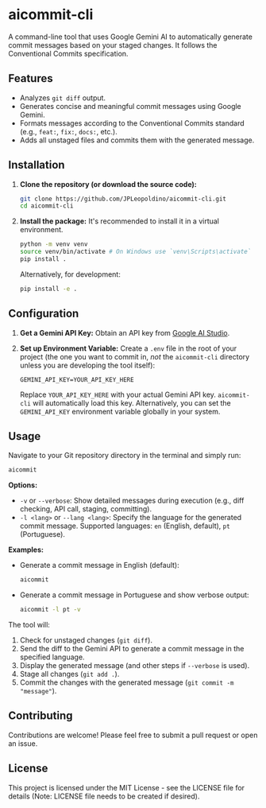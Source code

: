 # aicommit-cli

A command-line tool that uses Google Gemini AI to automatically generate commit messages based on your staged changes. It follows the Conventional Commits specification.

## Features

- Analyzes `git diff` output.
- Generates concise and meaningful commit messages using Google Gemini.
- Formats messages according to the Conventional Commits standard (e.g., `feat:`, `fix:`, `docs:`, etc.).
- Adds all unstaged files and commits them with the generated message.

## Installation

1.  **Clone the repository (or download the source code):**
    ```bash
    git clone https://github.com/JPLeopoldino/aicommit-cli.git
    cd aicommit-cli
    ```

2.  **Install the package:**
    It's recommended to install it in a virtual environment.
    ```bash
    python -m venv venv
    source venv/bin/activate # On Windows use `venv\Scripts\activate`
    pip install .
    ```
    Alternatively, for development:
    ```bash
    pip install -e .
    ```

## Configuration

1.  **Get a Gemini API Key:**
    Obtain an API key from [Google AI Studio](https://aistudio.google.com/app/apikey).

2.  **Set up Environment Variable:**
    Create a `.env` file in the root of your project (the one you want to commit in, *not* the `aicommit-cli` directory unless you are developing the tool itself):
    ```
    GEMINI_API_KEY=YOUR_API_KEY_HERE
    ```
    Replace `YOUR_API_KEY_HERE` with your actual Gemini API key. `aicommit-cli` will automatically load this key. Alternatively, you can set the `GEMINI_API_KEY` environment variable globally in your system.

## Usage

Navigate to your Git repository directory in the terminal and simply run:

```bash
aicommit
```

**Options:**

*   `-v` or `--verbose`: Show detailed messages during execution (e.g., diff checking, API call, staging, committing).
*   `-l <lang>` or `--lang <lang>`: Specify the language for the generated commit message. Supported languages: `en` (English, default), `pt` (Portuguese).

**Examples:**

*   Generate a commit message in English (default):
    ```bash
    aicommit
    ```
*   Generate a commit message in Portuguese and show verbose output:
    ```bash
    aicommit -l pt -v
    ```

The tool will:
1. Check for unstaged changes (`git diff`).
2. Send the diff to the Gemini API to generate a commit message in the specified language.
3. Display the generated message (and other steps if `--verbose` is used).
4. Stage all changes (`git add .`).
5. Commit the changes with the generated message (`git commit -m "message"`).

## Contributing

Contributions are welcome! Please feel free to submit a pull request or open an issue.

## License

This project is licensed under the MIT License - see the LICENSE file for details (Note: LICENSE file needs to be created if desired).
